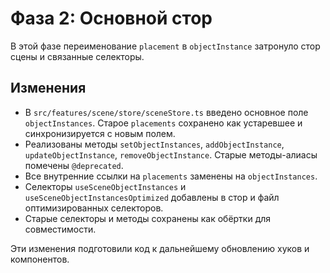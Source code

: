 # Фаза 2: Основной стор

В этой фазе переименование `placement` в `objectInstance` затронуло стор сцены и связанные селекторы.

## Изменения
- В `src/features/scene/store/sceneStore.ts` введено основное поле `objectInstances`. Старое `placements` сохранено как устаревшее и синхронизируется с новым полем.
- Реализованы методы `setObjectInstances`, `addObjectInstance`, `updateObjectInstance`, `removeObjectInstance`. Старые методы-алиасы помечены `@deprecated`.
- Все внутренние ссылки на `placements` заменены на `objectInstances`.
- Селекторы `useSceneObjectInstances` и `useSceneObjectInstancesOptimized` добавлены в стор и файл оптимизированных селекторов.
- Старые селекторы и методы сохранены как обёртки для совместимости.

Эти изменения подготовили код к дальнейшему обновлению хуков и компонентов.
